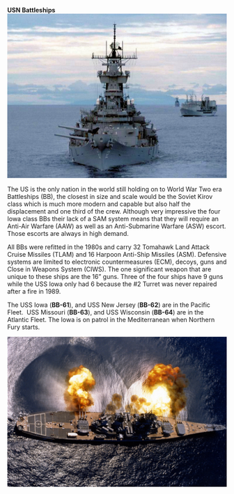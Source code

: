 **USN
Battleships**![](/assets/images/nato/us/navy/battleships/image1.jpg)

The US is the only nation in the world still holding on to World War Two
era Battleships (BB), the closest in size and scale would be the Soviet
Kirov class which is much more modern and capable but also half the
displacement and one third of the crew. Although very impressive the
four Iowa class BBs their lack of a SAM system means that they will
require an Anti-Air Warfare (AAW) as well as an Anti-Submarine Warfare
(ASW) escort. Those escorts are always in high demand.

All BBs were refitted in the 1980s and carry 32 Tomahawk Land Attack
Cruise Missiles (TLAM) and 16 Harpoon Anti-Ship Missiles (ASM).
Defensive systems are limited to electronic countermeasures (ECM),
decoys, guns and Close in Weapons System (CIWS). The one significant
weapon that are unique to these ships are the 16” guns. Three of the
four ships have 9 guns while the USS Iowa only had 6 because the \#2
Turret was never repaired after a fire in 1989.

The USS Iowa (**BB-61**), and USS New Jersey (**BB-62**) are in the
Pacific Fleet.  USS Missouri (**BB-63**), and USS Wisconsin (**BB-64**)
are in the Atlantic Fleet. The Iowa is on patrol in the Mediterranean
when Northern Fury starts.

![](/assets/images/nato/us/navy/battleships/image2.jpg)
